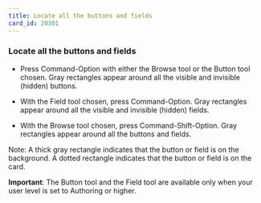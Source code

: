 ```yaml
---
title: Locate all the buttons and fields
card_id: 20301
---
```


### Locate all the buttons and fields

*  Press Command-Option with either the Browse     tool or the Button tool chosen. Gray      rectangles appear  around all the visible      and invisible (hidden) buttons.

*  With the Field tool chosen, press      Command-Option. Gray rectangles appear      around all the visible and invisible      (hidden) fields.

*  With the Browse tool chosen, press      Command-Shift-Option. Gray rectangles appear       around all the buttons and fields.

Note: A thick gray rectangle indicates that the button or field is on the background. A dotted rectangle indicates that the button or field is on the card.

<b>Important</b>: The Button tool and the Field tool are available only when your user level is set to Authoring or higher. 